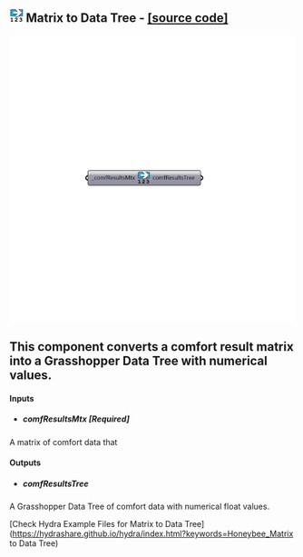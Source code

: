 ## ![](../../images/icons/Matrix_to_Data_Tree.png) Matrix to Data Tree - [[source code]](https://github.com/ladybug-tools/honeybee-legacy/tree/master/src/Honeybee_Matrix%20to%20Data%20Tree.py)

![](../../images/components/Matrix_to_Data_Tree.png)

This component converts a comfort result matrix into a Grasshopper Data Tree with numerical values.
 -
 

#### Inputs
* ##### comfResultsMtx [Required]
A matrix of comfort data that

#### Outputs
* ##### comfResultsTree
A Grasshopper Data Tree of comfort data with numerical float values.


[Check Hydra Example Files for Matrix to Data Tree](https://hydrashare.github.io/hydra/index.html?keywords=Honeybee_Matrix to Data Tree)